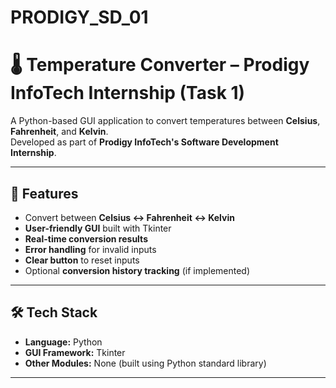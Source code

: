 # PRODIGY_SD_01
# 🌡️ Temperature Converter – Prodigy InfoTech Internship (Task 1)

A Python-based GUI application to convert temperatures between **Celsius**, **Fahrenheit**, and **Kelvin**.  
Developed as part of **Prodigy InfoTech's Software Development Internship**.

---

## 📌 Features
- Convert between **Celsius ↔ Fahrenheit ↔ Kelvin**
- **User-friendly GUI** built with Tkinter
- **Real-time conversion results**
- **Error handling** for invalid inputs
- **Clear button** to reset inputs
- Optional **conversion history tracking** (if implemented)

---

## 🛠️ Tech Stack
- **Language:** Python
- **GUI Framework:** Tkinter
- **Other Modules:** None (built using Python standard library)

---

